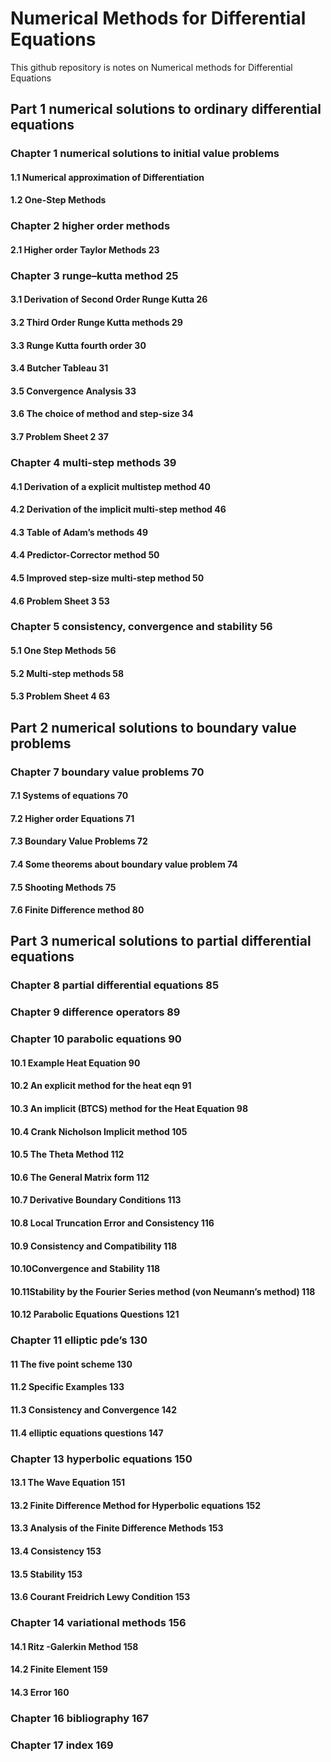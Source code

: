 # Numerical Methods for Differential Equations
This github repository is notes on Numerical methods for Differential Equations

## Part 1 numerical solutions to ordinary differential equations 

### Chapter 1 numerical solutions to initial value problems

#### 1.1 Numerical approximation of Differentiation
#### 1.2 One-Step Methods 

### Chapter 2 higher order methods 

#### 2.1 Higher order Taylor Methods 23
### Chapter 3 runge–kutta method 25
#### 3.1 Derivation of Second Order Runge Kutta 26
#### 3.2 Third Order Runge Kutta methods 29
#### 3.3 Runge Kutta fourth order 30
#### 3.4 Butcher Tableau 31
#### 3.5 Convergence Analysis 33
#### 3.6 The choice of method and step-size 34
#### 3.7 Problem Sheet 2 37
### Chapter 4 multi-step methods 39
#### 4.1 Derivation of a explicit multistep method 40
#### 4.2 Derivation of the implicit multi-step method 46
#### 4.3 Table of Adam’s methods 49
#### 4.4 Predictor-Corrector method 50
#### 4.5 Improved step-size multi-step method 50
#### 4.6 Problem Sheet 3 53
### Chapter 5 consistency, convergence and stability 56
#### 5.1 One Step Methods 56
#### 5.2 Multi-step methods 58
#### 5.3 Problem Sheet 4 63
## Part 2 numerical solutions to boundary value problems

### Chapter 7 boundary value problems 70
#### 7.1 Systems of equations 70
#### 7.2 Higher order Equations 71
#### 7.3 Boundary Value Problems 72
#### 7.4 Some theorems about boundary value problem 74
#### 7.5 Shooting Methods 75
#### 7.6 Finite Difference method 80

## Part 3 numerical solutions to partial differential equations

### Chapter 8 partial differential equations 85
### Chapter 9 difference operators 89
### Chapter 10 parabolic equations 90
#### 10.1 Example Heat Equation 90
#### 10.2 An explicit method for the heat eqn 91
#### 10.3 An implicit (BTCS) method for the Heat Equation 98
#### 10.4 Crank Nicholson Implicit method 105
#### 10.5 The Theta Method 112
#### 10.6 The General Matrix form 112
#### 10.7 Derivative Boundary Conditions 113
#### 10.8 Local Truncation Error and Consistency 116
#### 10.9 Consistency and Compatibility 118
#### 10.10Convergence and Stability 118
#### 10.11Stability by the Fourier Series method (von Neumann’s method) 118
#### 10.12 Parabolic Equations Questions 121
### Chapter 11 elliptic pde’s 130
#### 11 The five point scheme 130
#### 11.2 Specific Examples 133
#### 11.3 Consistency and Convergence 142
#### 11.4 elliptic equations questions 147
### Chapter 13 hyperbolic equations 150
#### 13.1 The Wave Equation 151
#### 13.2 Finite Difference Method for Hyperbolic equations 152
#### 13.3 Analysis of the Finite Difference Methods 153
#### 13.4 Consistency 153
#### 13.5 Stability 153
#### 13.6 Courant Freidrich Lewy Condition 153
### Chapter 14 variational methods 156
#### 14.1 Ritz -Galerkin Method 158
#### 14.2 Finite Element 159
#### 14.3 Error 160
### Chapter 16 bibliography 167
### Chapter 17 index 169
